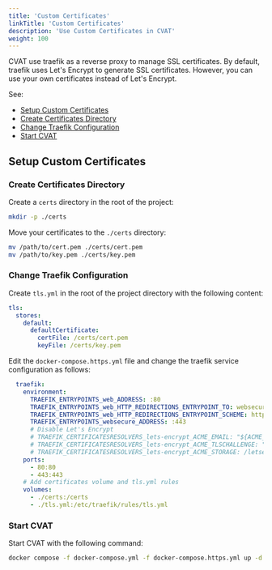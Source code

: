 ```yaml
---
title: 'Custom Certificates'
linkTitle: 'Custom Certificates'
description: 'Use Custom Certificates in CVAT'
weight: 100
---
```


CVAT use traefik as a reverse proxy to manage SSL certificates.
By default, traefik uses Let's Encrypt to generate SSL certificates.
However, you can use your own certificates instead of Let's Encrypt.

See:

- [Setup Custom Certificates](#setup-custom-certificates)
- [Create Certificates Directory](#create-certificates-directory)
- [Change Traefik Configuration](#change-traefik-configuration)
- [Start CVAT](#start-cvat)


## Setup Custom Certificates

### Create Certificates Directory

Create a `certs` directory in the root of the project:

```bash
mkdir -p ./certs

```

Move your certificates to the `./certs` directory:

```bash
mv /path/to/cert.pem ./certs/cert.pem
mv /path/to/key.pem ./certs/key.pem
```

### Change Traefik Configuration

Create `tls.yml` in the root of the project directory with the following content:

```yaml
tls:
  stores:
    default:
      defaultCertificate:
        certFile: /certs/cert.pem
        keyFile: /certs/key.pem
```

Edit the `docker-compose.https.yml` file and change the traefik service configuration as follows:

```yaml
  traefik:
    environment:
      TRAEFIK_ENTRYPOINTS_web_ADDRESS: :80
      TRAEFIK_ENTRYPOINTS_web_HTTP_REDIRECTIONS_ENTRYPOINT_TO: websecure
      TRAEFIK_ENTRYPOINTS_web_HTTP_REDIRECTIONS_ENTRYPOINT_SCHEME: https
      TRAEFIK_ENTRYPOINTS_websecure_ADDRESS: :443
      # Disable Let's Encrypt
      # TRAEFIK_CERTIFICATESRESOLVERS_lets-encrypt_ACME_EMAIL: "${ACME_EMAIL:?Please set the ACME_EMAIL env variable}"
      # TRAEFIK_CERTIFICATESRESOLVERS_lets-encrypt_ACME_TLSCHALLENGE: "true"
      # TRAEFIK_CERTIFICATESRESOLVERS_lets-encrypt_ACME_STORAGE: /letsencrypt/acme.json
    ports:
      - 80:80
      - 443:443
    # Add certificates volume and tls.yml rules
    volumes:
      - ./certs:/certs
      - ./tls.yml:/etc/traefik/rules/tls.yml
```

### Start CVAT

Start CVAT with the following command:

```bash
docker compose -f docker-compose.yml -f docker-compose.https.yml up -d
```
